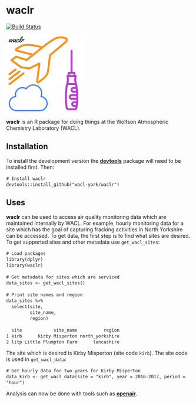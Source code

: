 # **waclr**

[![Build Status](https://travis-ci.org/wacl-york/waclr.svg?branch=master)](https://travis-ci.org/wacl-york/waclr)

![](inst/extdata/images/icon_small.png)

**waclr** is an R package for doing things at the Wolfson Atmospheric Chemistry Laboratory (WACL). 

## Installation

To install the development version the [**devtools**](https://github.com/hadley/devtools) package will need to be installed first. Then:

```
# Install waclr
devtools::install_github("wacl-york/waclr")
```

## Uses

**waclr** can be used to access air quality monitoring data which are maintained internally by WACL. For example, hourly monitoring data for a site which has the goal of capturing fracking activities in North Yorkshire can be accessed. To get data, the first step is to find what sites are desired. To get supported sites and other metadata use `get_wacl_sites`: 

```
# Load packages
library(dplyr)
library(waclr)

# Get metadata for sites which are serviced
data_sites <- get_wacl_sites()

# Print site names and region
data_sites %>% 
  select(site, 
         site_name,
         region)

  site            site_name          region
1 kirb      Kirby Misperton north_yorkshire
2 litp Little Plumpton Farm      lancashire
```

The site which is desired is Kirby Misperton (site code `kirb`). The site code is used in `get_wacl_data`:

```
# Get hourly data for two years for Kirby Misperton
data_kirb <- get_wacl_data(site = "kirb", year = 2016:2017, period = "hour")
```

Analysis can now be done with tools such as [**openair**](https://github.com/davidcarslaw/openair). 

